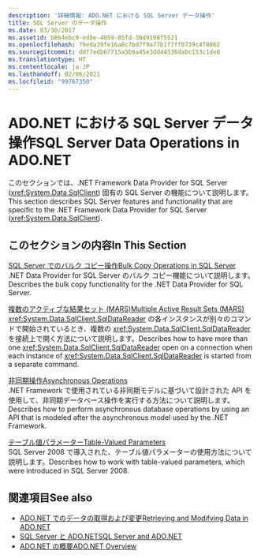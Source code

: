 ```yaml
---
description: '詳細情報: ADO.NET における SQL Server データ操作'
title: SQL Server のデータ操作
ms.date: 03/30/2017
ms.assetid: b864ebc9-ed8e-4059-85fd-36d9198f5521
ms.openlocfilehash: 79eda39fe16a8c7bd7f9a77b1f7ff0739c4f8062
ms.sourcegitcommit: ddf7edb67715a5b9a45e3dd44536dabc153c1de0
ms.translationtype: HT
ms.contentlocale: ja-JP
ms.lasthandoff: 02/06/2021
ms.locfileid: "99767350"
---
```

# <a name="sql-server-data-operations-in-adonet"></a><span data-ttu-id="ac6e1-103">ADO.NET における SQL Server データ操作</span><span class="sxs-lookup"><span data-stu-id="ac6e1-103">SQL Server Data Operations in ADO.NET</span></span>

<span data-ttu-id="ac6e1-104">このセクションでは、.NET Framework Data Provider for SQL Server (<xref:System.Data.SqlClient>) 固有の SQL Server の機能について説明します。</span><span class="sxs-lookup"><span data-stu-id="ac6e1-104">This section describes SQL Server features and functionality that are specific to the .NET Framework Data Provider for SQL Server (<xref:System.Data.SqlClient>).</span></span>  
  
## <a name="in-this-section"></a><span data-ttu-id="ac6e1-105">このセクションの内容</span><span class="sxs-lookup"><span data-stu-id="ac6e1-105">In This Section</span></span>  

 [<span data-ttu-id="ac6e1-106">SQL Server でのバルク コピー操作</span><span class="sxs-lookup"><span data-stu-id="ac6e1-106">Bulk Copy Operations in SQL Server</span></span>](bulk-copy-operations-in-sql-server.md)  
 <span data-ttu-id="ac6e1-107">.NET Data Provider for SQL Server のバルク コピー機能について説明します。</span><span class="sxs-lookup"><span data-stu-id="ac6e1-107">Describes the bulk copy functionality for the .NET Data Provider for SQL Server.</span></span>  
  
 [<span data-ttu-id="ac6e1-108">複数のアクティブな結果セット (MARS)</span><span class="sxs-lookup"><span data-stu-id="ac6e1-108">Multiple Active Result Sets (MARS)</span></span>](multiple-active-result-sets-mars.md)  
 <span data-ttu-id="ac6e1-109"><xref:System.Data.SqlClient.SqlDataReader> の各インスタンスが別々のコマンドで開始されているとき、複数の <xref:System.Data.SqlClient.SqlDataReader> を接続上で開く方法について説明します。</span><span class="sxs-lookup"><span data-stu-id="ac6e1-109">Describes how to have more than one <xref:System.Data.SqlClient.SqlDataReader> open on a connection when each instance of <xref:System.Data.SqlClient.SqlDataReader> is started from a separate command.</span></span>  
  
 [<span data-ttu-id="ac6e1-110">非同期操作</span><span class="sxs-lookup"><span data-stu-id="ac6e1-110">Asynchronous Operations</span></span>](asynchronous-operations.md)  
 <span data-ttu-id="ac6e1-111">.NET Framework で使用されている非同期モデルに基づいて設計された API を使用して、非同期データベース操作を実行する方法について説明します。</span><span class="sxs-lookup"><span data-stu-id="ac6e1-111">Describes how to perform asynchronous database operations by using an API that is modeled after the asynchronous model used by the .NET Framework.</span></span>  
  
 [<span data-ttu-id="ac6e1-112">テーブル値パラメーター</span><span class="sxs-lookup"><span data-stu-id="ac6e1-112">Table-Valued Parameters</span></span>](table-valued-parameters.md)  
 <span data-ttu-id="ac6e1-113">SQL Server 2008 で導入された、テーブル値パラメーターの使用方法について説明します。</span><span class="sxs-lookup"><span data-stu-id="ac6e1-113">Describes how to work with table-valued parameters, which were introduced in SQL Server 2008.</span></span>  
  
## <a name="see-also"></a><span data-ttu-id="ac6e1-114">関連項目</span><span class="sxs-lookup"><span data-stu-id="ac6e1-114">See also</span></span>

- [<span data-ttu-id="ac6e1-115">ADO.NET でのデータの取得および変更</span><span class="sxs-lookup"><span data-stu-id="ac6e1-115">Retrieving and Modifying Data in ADO.NET</span></span>](../retrieving-and-modifying-data.md)
- [<span data-ttu-id="ac6e1-116">SQL Server と ADO.NET</span><span class="sxs-lookup"><span data-stu-id="ac6e1-116">SQL Server and ADO.NET</span></span>](index.md)
- [<span data-ttu-id="ac6e1-117">ADO.NET の概要</span><span class="sxs-lookup"><span data-stu-id="ac6e1-117">ADO.NET Overview</span></span>](../ado-net-overview.md)

